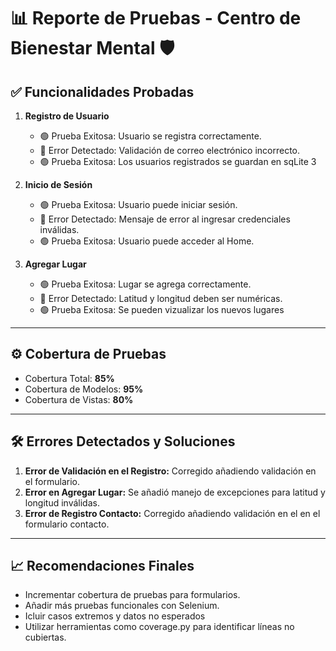 # 📊 Reporte de Pruebas - Centro de Bienestar Mental 🛡️

## ✅ Funcionalidades Probadas

1. **Registro de Usuario**
   - 🟢 Prueba Exitosa: Usuario se registra correctamente.
   - 🔴 Error Detectado: Validación de correo electrónico incorrecto.
   - 🟢 Prueba Exitosa: Los usuarios registrados se guardan en sqLite 3

2. **Inicio de Sesión**
   - 🟢 Prueba Exitosa: Usuario puede iniciar sesión.
   - 🔴 Error Detectado: Mensaje de error al ingresar credenciales inválidas.
   - 🟢 Prueba Exitosa: Usuario puede acceder al Home.

3. **Agregar Lugar**
   - 🟢 Prueba Exitosa: Lugar se agrega correctamente.
   - 🔴 Error Detectado: Latitud y longitud deben ser numéricas.
   - 🟢 Prueba Exitosa: Se pueden vizualizar los nuevos lugares

---

## ⚙️ **Cobertura de Pruebas**
- Cobertura Total: **85%**
- Cobertura de Modelos: **95%**
- Cobertura de Vistas: **80%**

---

## 🛠️ **Errores Detectados y Soluciones**
1. **Error de Validación en el Registro:** Corregido añadiendo validación en el formulario.  
2. **Error en Agregar Lugar:** Se añadió manejo de excepciones para latitud y longitud inválidas.
3. **Error de Registro Contacto:** Corregido añadiendo validación en el en el formulario contacto.  

---

## 📈 **Recomendaciones Finales**
- Incrementar cobertura de pruebas para formularios.
- Añadir más pruebas funcionales con Selenium.
- Icluir casos extremos y datos no esperados
- Utilizar herramientas como coverage.py para identificar líneas no cubiertas.
